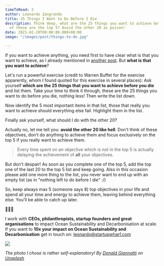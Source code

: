 ```yaml
---
timeToRead: 2
author: Leonardo Zangrando
title: 25 Things I Want to Do Before I Die
description: Think deep, what are the 25 things you want to achieve before you die? Which
  of these are the top 5? Avoid the other 20 as poison!
date: 2021-02-20T00:00:00.000+00:00
image: "/images/post/things-to-do.jpg"

---
```

If you want to achieve anything, you need first to have clear what is that you want to achieve, as I already mentioned in [another post](/post/how-to-materialise-the-things-you-need-to-achieve-your-objective/). But **what is that you want to achieve**?

Let's run a powerful exercise (credit to Warren Buffet for the exercise apparently, whom I found quoted for this exercise in several places): Ask yourself **which are the 25 things that you want to achieve before you die** and list them. Take your time to think it through, these are the 25 things you want to do before you die, nothing less! Then write the list down.

Now identify the 5 most important items in that list, those that really you want to achieve should everything else fail. Highlight them in the list.

Finally ask yourself, what should I do with the other 20?

Actually no, let me tell you: **avoid the other 20 like hell**. Don't think of these objectives, don't do anything to achieve them and focus exclusively on the top 5 if you really want to achieve them.

> Every time spent on an objective which is not in the top 5 is actually delaying the achievement of **all** your objectives.

But don't despair! As soon as you complete one of the top 5, add the top one of the last 20 to the top 5 list and keep going. Also in this occasion please add one more thing to the list, you never want to end up with an empty list (as in "nothing left to do before I die" :/)

So, keep always max 5 (someone says 8) top objectives in your life and spend all your time and energy to achieve them, leaving behind everything else. You'll be able to catch up later.

🌊🌊🌊

I work with **CEOs, philanthropists, startup founders and great organisations** to impact Ocean Sustainability and Decarbonisation at scale. If you want to **10x your impact on Ocean Sustainability and Decarbonisation** get in touch on: [leonardo@startupwharf.com](mailto:leonardo@startupwharf.com)

![](/images/post/things-to-do.jpg)

_The photo I chose is rather self-explanatory! By_ [_Donald Giannatti_](https://unsplash.com/@wizwow?utm_source=unsplash&utm_medium=referral&utm_content=creditCopyText) _on_ [_Unsplash_](https://unsplash.com/s/photos/list?utm_source=unsplash&utm_medium=referral&utm_content=creditCopyText)
